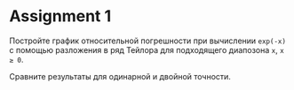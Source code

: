 # Assignment 1

Постройте график относительной погрешности при вычислении `exp(-x)` с помощью разложения в ряд Тейлора для подходящего
диапозона `x`, `x ≥ 0`.

Сравните результаты для одинарной и двойной точности.